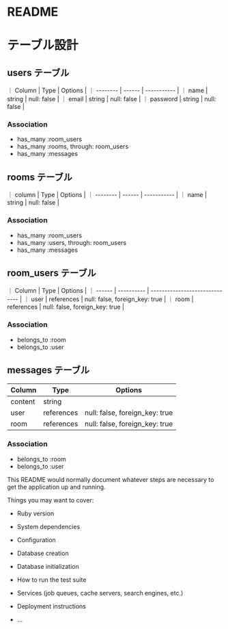 # README

# テーブル設計

## users テーブル

｜ Column   | Type   | Options     |
｜ -------- | ------ | ----------- |
｜ name     | string | null: false |
｜ email    | string | null: false |
｜ password | string | null: false |

### Association

- has_many :room_users
- has_many :rooms, through: room_users
- has_many :messages

## rooms テーブル

｜ column   | Type   | Options     |
｜ -------- | ------ | ----------- |
｜ name     | string | null: false |

### Association

- has_many :room_users
- has_many :users, through: room_users
- has_many :messages

## room_users テーブル

｜ Column | Type       | Options                        |
｜ ------ | ---------- | ------------------------------ |
｜ user   | references | null: false, foreign_key: true |
｜ room   | references | null: false, foreign_key: true |

### Association

- belongs_to :room
- belongs_to :user

## messages テーブル

| Column  | Type       | Options                        |
| ------- | ---------- | ------------------------------ |
| content | string     |                                |
| user    | references | null: false, foreign_key: true |
| room    | references | null: false, foreign_key: true |

### Association

- belongs_to :room
- belongs_to :user

This README would normally document whatever steps are necessary to get the
application up and running.

Things you may want to cover:

* Ruby version

* System dependencies

* Configuration

* Database creation

* Database initialization

* How to run the test suite

* Services (job queues, cache servers, search engines, etc.)

* Deployment instructions

* ...

